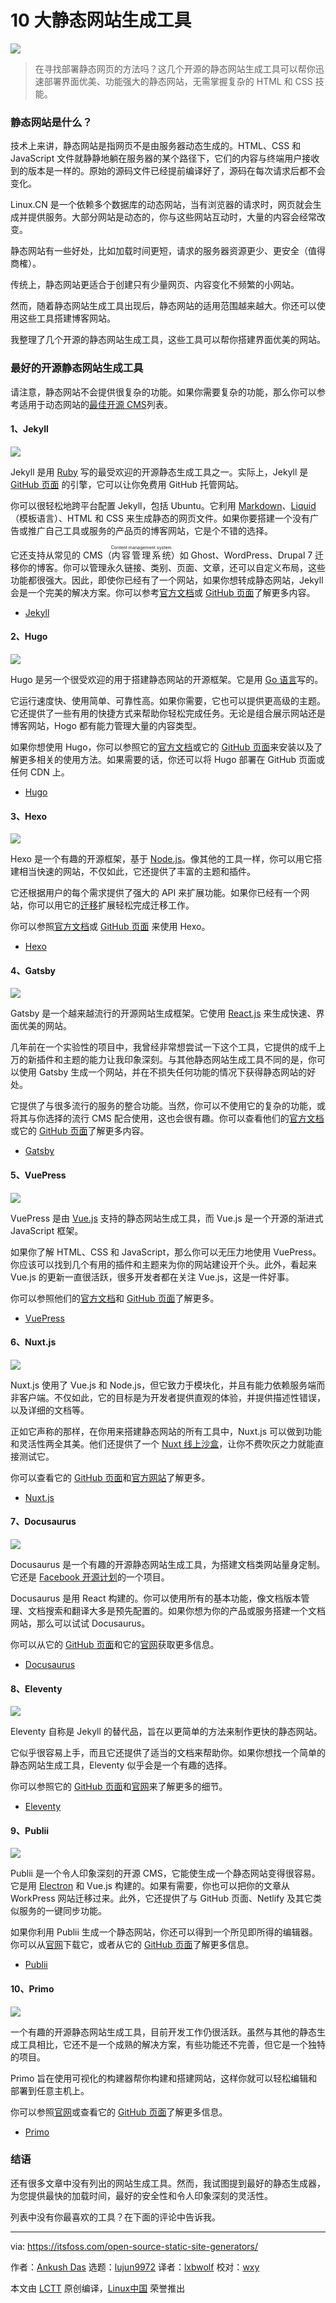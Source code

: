 [#]: collector: "lujun9972"
[#]: translator: "lxbwolf"
[#]: reviewer: "wxy"
[#]: publisher: " "
[#]: url: " "
[#]: subject: "10 Open Source Static Site Generators to Create Fast and Resource-Friendly Websites"
[#]: via: "https://itsfoss.com/open-source-static-site-generators/"
[#]: author: "Ankush Das https://itsfoss.com/author/ankush/"

10 大静态网站生成工具
======

![](https://img.linux.net.cn/data/attachment/album/202010/01/123903lx1q0w2oh1lxx7wh.jpg)

> 在寻找部署静态网页的方法吗？这几个开源的静态网站生成工具可以帮你迅速部署界面优美、功能强大的静态网站，无需掌握复杂的 HTML 和 CSS 技能。

### 静态网站是什么？

技术上来讲，静态网站是指网页不是由服务器动态生成的。HTML、CSS 和 JavaScript 文件就静静地躺在服务器的某个路径下，它们的内容与终端用户接收到的版本是一样的。原始的源码文件已经提前编译好了，源码在每次请求后都不会变化。

Linux.CN 是一个依赖多个数据库的动态网站，当有浏览器的请求时，网页就会生成并提供服务。大部分网站是动态的，你与这些网站互动时，大量的内容会经常改变。

静态网站有一些好处，比如加载时间更短，请求的服务器资源更少、更安全（值得商榷）。

传统上，静态网站更适合于创建只有少量网页、内容变化不频繁的小网站。

然而，随着静态网站生成工具出现后，静态网站的适用范围越来越大。你还可以使用这些工具搭建博客网站。

我整理了几个开源的静态网站生成工具，这些工具可以帮你搭建界面优美的网站。

### 最好的开源静态网站生成工具

请注意，静态网站不会提供很复杂的功能。如果你需要复杂的功能，那么你可以参考适用于动态网站的[最佳开源 CMS][1]列表。

#### 1、Jekyll

![][2]

Jekyll 是用 [Ruby][3] 写的最受欢迎的开源静态生成工具之一。实际上，Jekyll 是 [GitHub 页面][4] 的引擎，它可以让你免费用 GitHub 托管网站。

你可以很轻松地跨平台配置 Jekyll，包括 Ubuntu。它利用 [Markdown][5]、[Liquid][5]（模板语言）、HTML 和 CSS 来生成静态的网页文件。如果你要搭建一个没有广告或推广自己工具或服务的产品页的博客网站，它是个不错的选择。

它还支持从常见的 CMS（<ruby>内容管理系统<rt>Content management system</rt></ruby>）如 Ghost、WordPress、Drupal 7 迁移你的博客。你可以管理永久链接、类别、页面、文章，还可以自定义布局，这些功能都很强大。因此，即使你已经有了一个网站，如果你想转成静态网站，Jekyll 会是一个完美的解决方案。你可以参考[官方文档][6]或 [GitHub 页面][7]了解更多内容。

- [Jekyll][8]

#### 2、Hugo

![][9]

Hugo 是另一个很受欢迎的用于搭建静态网站的开源框架。它是用 [Go 语言][10]写的。

它运行速度快、使用简单、可靠性高。如果你需要，它也可以提供更高级的主题。它还提供了一些有用的快捷方式来帮助你轻松完成任务。无论是组合展示网站还是博客网站，Hogo 都有能力管理大量的内容类型。

如果你想使用 Hugo，你可以参照它的[官方文档][11]或它的 [GitHub 页面][12]来安装以及了解更多相关的使用方法。如果需要的话，你还可以将 Hugo 部署在 GitHub 页面或任何 CDN 上。

- [Hugo][13]

#### 3、Hexo

![][14]

Hexo 是一个有趣的开源框架，基于 [Node.js][15]。像其他的工具一样，你可以用它搭建相当快速的网站，不仅如此，它还提供了丰富的主题和插件。

它还根据用户的每个需求提供了强大的 API 来扩展功能。如果你已经有一个网站，你可以用它的[迁移][16]扩展轻松完成迁移工作。

你可以参照[官方文档][17]或 [GitHub 页面][18] 来使用 Hexo。

- [Hexo][19]

#### 4、Gatsby

![][20]

Gatsby 是一个越来越流行的开源网站生成框架。它使用 [React.js][21] 来生成快速、界面优美的网站。

几年前在一个实验性的项目中，我曾经非常想尝试一下这个工具，它提供的成千上万的新插件和主题的能力让我印象深刻。与其他静态网站生成工具不同的是，你可以使用 Gatsby 生成一个网站，并在不损失任何功能的情况下获得静态网站的好处。

它提供了与很多流行的服务的整合功能。当然，你可以不使用它的复杂的功能，或将其与你选择的流行 CMS 配合使用，这也会很有趣。你可以查看他们的[官方文档][22]或它的 [GitHub 页面][23]了解更多内容。

- [Gatsby][24]

#### 5、VuePress

![][25]

VuePress 是由 [Vue.js][26] 支持的静态网站生成工具，而 Vue.js 是一个开源的渐进式 JavaScript 框架。

如果你了解 HTML、CSS 和 JavaScript，那么你可以无压力地使用 VuePress。你应该可以找到几个有用的插件和主题来为你的网站建设开个头。此外，看起来 Vue.js 的更新一直很活跃，很多开发者都在关注 Vue.js，这是一件好事。

你可以参照他们的[官方文档][27]和 [GitHub 页面][28]了解更多。

- [VuePress][29]

#### 6、Nuxt.js

![][30]

Nuxt.js 使用了 Vue.js 和 Node.js，但它致力于模块化，并且有能力依赖服务端而非客户端。不仅如此，它的目标是为开发者提供直观的体验，并提供描述性错误，以及详细的文档等。

正如它声称的那样，在你用来搭建静态网站的所有工具中，Nuxt.js 可以做到功能和灵活性两全其美。他们还提供了一个 [Nuxt 线上沙盒][31]，让你不费吹灰之力就能直接测试它。

你可以查看它的 [GitHub 页面][32]和[官方网站][33]了解更多。

- [Nuxt.js][33]

#### 7、Docusaurus

![][34]

Docusaurus 是一个有趣的开源静态网站生成工具，为搭建文档类网站量身定制。它还是 [Facebook 开源计划][35]的一个项目。

Docusaurus 是用 React 构建的。你可以使用所有的基本功能，像文档版本管理、文档搜索和翻译大多是预先配置的。如果你想为你的产品或服务搭建一个文档网站，那么可以试试 Docusaurus。

你可以从它的 [GitHub 页面][36]和它的[官网][37]获取更多信息。

- [Docusaurus][37]

#### 8、Eleventy

![][38]

Eleventy 自称是 Jekyll 的替代品，旨在以更简单的方法来制作更快的静态网站。

它似乎很容易上手，而且它还提供了适当的文档来帮助你。如果你想找一个简单的静态网站生成工具，Eleventy 似乎会是一个有趣的选择。

你可以参照它的 [GitHub 页面][39]和[官网][40]来了解更多的细节。

- [Eleventy][40]

#### 9、Publii

![][41]

Publii 是一个令人印象深刻的开源 CMS，它能使生成一个静态网站变得很容易。它是用 [Electron][42] 和 Vue.js 构建的。如果有需要，你也可以把你的文章从 WorkPress 网站迁移过来。此外，它还提供了与 GitHub 页面、Netlify 及其它类似服务的一键同步功能。

如果你利用 Publii 生成一个静态网站，你还可以得到一个所见即所得的编辑器。你可以从[官网][43]下载它，或者从它的 [GitHub 页面][44]了解更多信息。

- [Publii][43]

#### 10、Primo

![][45]

一个有趣的开源静态网站生成工具，目前开发工作仍很活跃。虽然与其他的静态生成工具相比，它还不是一个成熟的解决方案，有些功能还不完善，但它是一个独特的项目。

Primo 旨在使用可视化的构建器帮你构建和搭建网站，这样你就可以轻松编辑和部署到任意主机上。

你可以参照[官网][46]或查看它的 [GitHub 页面][47]了解更多信息。

- [Primo][46]

### 结语

还有很多文章中没有列出的网站生成工具。然而，我试图提到最好的静态生成器，为您提供最快的加载时间，最好的安全性和令人印象深刻的灵活性。

列表中没有你最喜欢的工具？在下面的评论中告诉我。

--------------------------------------------------------------------------------

via: https://itsfoss.com/open-source-static-site-generators/

作者：[Ankush Das][a]
选题：[lujun9972][b]
译者：[lxbwolf](https://github.com/lxbwolf)
校对：[wxy](https://github.com/wxy)

本文由 [LCTT](https://github.com/LCTT/TranslateProject) 原创编译，[Linux中国](https://linux.cn/) 荣誉推出

[a]: https://itsfoss.com/author/ankush/
[b]: https://github.com/lujun9972
[1]: https://itsfoss.com/open-source-cms/
[2]: https://i1.wp.com/itsfoss.com/wp-content/uploads/2018/01/jekyll-screenshot.jpg?resize=800%2C450&ssl=1
[3]: https://www.ruby-lang.org/en/
[4]: https://pages.github.com/
[5]: https://github.com/Shopify/liquid/wiki
[6]: https://jekyllrb.com/docs/
[7]: https://github.com/jekyll/jekyll
[8]: https://jekyllrb.com/
[9]: https://i2.wp.com/itsfoss.com/wp-content/uploads/2020/09/hugo.jpg?resize=800%2C414&ssl=1
[10]: https://golang.org/
[11]: https://gohugo.io/getting-started/
[12]: https://github.com/gohugoio/hugo
[13]: https://gohugo.io/
[14]: https://i2.wp.com/itsfoss.com/wp-content/uploads/2020/09/hexo.jpg?resize=800%2C213&ssl=1
[15]: https://nodejs.org/en/
[16]: https://hexo.io/api/migrator.html
[17]: https://hexo.io/docs/
[18]: https://github.com/hexojs/hexo
[19]: https://hexo.io/
[20]: https://i0.wp.com/itsfoss.com/wp-content/uploads/2020/09/gatsbyjs.png?resize=800%2C388&ssl=1
[21]: https://reactjs.org/
[22]: https://www.gatsbyjs.com/docs/
[23]: https://github.com/gatsbyjs/gatsby
[24]: https://www.gatsbyjs.com/
[25]: https://i0.wp.com/itsfoss.com/wp-content/uploads/2020/09/VuePress.jpg?resize=800%2C498&ssl=1
[26]: https://vuejs.org/
[27]: https://vuepress.vuejs.org/guide/
[28]: https://github.com/vuejs/vuepress
[29]: https://vuepress.vuejs.org/
[30]: https://i2.wp.com/itsfoss.com/wp-content/uploads/2020/09/nuxtjs.jpg?resize=800%2C415&ssl=1
[31]: https://template.nuxtjs.org/
[32]: https://github.com/nuxt/nuxt.js
[33]: https://nuxtjs.org/
[34]: https://i2.wp.com/itsfoss.com/wp-content/uploads/2020/09/docusaurus.jpg?resize=800%2C278&ssl=1
[35]: https://opensource.facebook.com/
[36]: https://github.com/facebook/docusaurus
[37]: https://docusaurus.io/
[38]: https://i1.wp.com/itsfoss.com/wp-content/uploads/2020/09/eleventy.png?resize=800%2C375&ssl=1
[39]: https://github.com/11ty/eleventy/
[40]: https://www.11ty.dev/
[41]: https://i0.wp.com/itsfoss.com/wp-content/uploads/2020/09/publii.jpg?resize=800%2C311&ssl=1
[42]: https://www.electronjs.org
[43]: https://getpublii.com/
[44]: https://github.com/GetPublii/Publii
[45]: https://i1.wp.com/itsfoss.com/wp-content/uploads/2020/09/primo-af.jpg?resize=800%2C394&ssl=1
[46]: https://primo.af/
[47]: https://github.com/primo-app/primo-desktop
